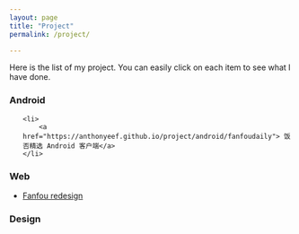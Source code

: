 ```yaml
---
layout: page
title: "Project"
permalink: /project/

---
```

Here is the list of my project. You can easily click on each item to see what I have done.

### Android

<ul>
  
    <li>
    	<a href="https://anthonyeef.github.io/project/android/fanfoudaily"> 饭否精选 Android 客户端</a>
    </li>
</ul>

### Web

<ul>
    <li>
        <a href="https://anthonyeef.github.io/black-fanfou/"> Fanfou redesign </a>
    </li>
</ul>

### Design
